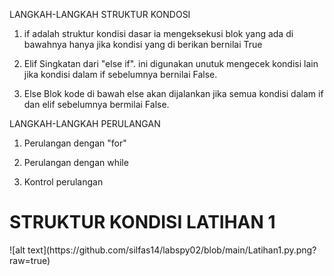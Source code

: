 LANGKAH-LANGKAH STRUKTUR KONDOSI

1. if adalah struktur kondisi dasar ia mengeksekusi blok yang ada di bawahnya hanya jika kondisi yang di berikan bernilai True

2. Elif Singkatan dari "else if". ini digunakan unutuk mengecek kondisi lain jika kondisi dalam if sebelumnya bernilai False.

3. Else Blok kode di bawah else akan dijalankan jika semua kondisi dalam if dan elif sebelumnya bermilai False.

LANGKAH-LANGKAH PERULANGAN

1. Perulangan dengan "for"
   
2. Perulangan dengan while

3. Kontrol perulangan

<h1>STRUKTUR KONDISI LATIHAN 1</h1>
![alt text](https://github.com/silfas14/labspy02/blob/main/Latihan1.py.png?raw=true)
